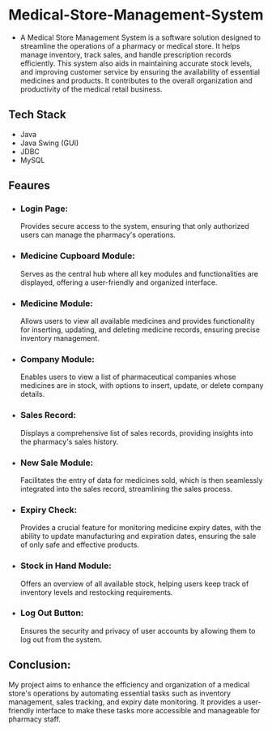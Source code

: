 # Medical-Store-Management-System
- A Medical Store Management System is a software solution designed to streamline the operations of a pharmacy or medical store. It helps manage inventory, track sales, and handle prescription records efficiently. This system also aids in maintaining accurate stock levels, and improving customer service by ensuring the availability of essential medicines and products. It contributes to the overall organization and productivity of the medical retail business.
  
<h2>Tech Stack</h2>

 - Java
- Java Swing (GUI)
- JDBC
- MySQL
<h2>Feaures</h2>

- ### Login Page: 
   Provides secure access to the system, ensuring that only authorized users can manage the pharmacy's operations.

- ### Medicine Cupboard Module:
   Serves as the central hub where all key modules and functionalities are displayed, offering a user-friendly and organized interface.

- ### Medicine Module:
   Allows users to view all available medicines and provides functionality for inserting, updating, and deleting medicine records, ensuring precise inventory management.

- ### Company Module:
   Enables users to view a list of pharmaceutical companies whose medicines are in stock, with options to insert, update, or delete company details.

- ### Sales Record:
   Displays a comprehensive list of sales records, providing insights into the pharmacy's sales history.

- ### New Sale Module:
  Facilitates the entry of data for medicines sold, which is then seamlessly integrated into the sales record, streamlining the sales process.

- ### Expiry Check:
   Provides a crucial feature for monitoring medicine expiry dates, with the ability to update manufacturing and expiration dates, ensuring the sale of only safe and effective products.

- ### Stock in Hand Module:
  Offers an overview of all available stock, helping users keep track of inventory levels and restocking requirements.

- ### Log Out Button:
   Ensures the security and privacy of user accounts by allowing them to log out from the system.
## Conclusion:
My project aims to enhance the efficiency and organization of a medical store's operations by automating essential tasks such as inventory management, sales tracking, and expiry date monitoring. It provides a user-friendly interface to make these tasks more accessible and manageable for pharmacy staff.







